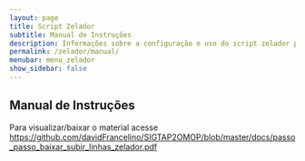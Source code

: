```yaml
---
layout: page
title: Script Zelador
subtitle: Manual de Instruções
description: Informações sobre a configuração e uso do script zelador para mapeamento do SIGTAP para OMOP
permalink: /zelador/manual/
menubar: menu_zelador
show_sidebar: false
---
```


## Manual de Instruções

Para visualizar/baixar o material acesse https://github.com/davidFrancelino/SIGTAP2OMOP/blob/master/docs/passo_passo_baixar_subir_linhas_zelador.pdf
